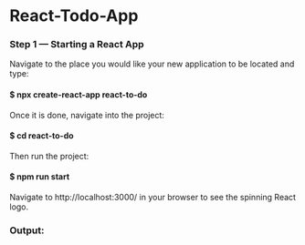 # React-Todo-App
<h3>Step 1 — Starting a React App</h3>
Navigate to the place you would like your new application to be located and type:

<h4>$ npx create-react-app react-to-do</h4>

Once it is done, navigate into the project:

<h4>$ cd react-to-do</h4>

Then run the project:

<h4>$ npm run start</h4>

Navigate to http://localhost:3000/ in your browser to see the spinning React logo.
<h3>Output:</h3>
